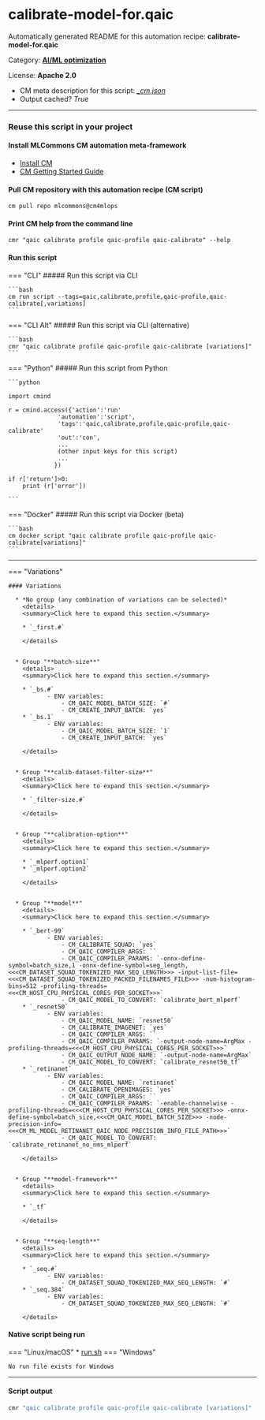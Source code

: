 # calibrate-model-for.qaic
Automatically generated README for this automation recipe: **calibrate-model-for.qaic**

Category: **[AI/ML optimization](..)**

License: **Apache 2.0**


* CM meta description for this script: *[_cm.json](https://github.com/mlcommons/cm4mlops/tree/main/script/calibrate-model-for.qaic/_cm.json)*
* Output cached? *True*

---
### Reuse this script in your project

#### Install MLCommons CM automation meta-framework

* [Install CM](https://docs.mlcommons.org/ck/install)
* [CM Getting Started Guide](https://docs.mlcommons.org/ck/getting-started/)

#### Pull CM repository with this automation recipe (CM script)

```cm pull repo mlcommons@cm4mlops```

#### Print CM help from the command line

````cmr "qaic calibrate profile qaic-profile qaic-calibrate" --help````

#### Run this script

=== "CLI"
    ##### Run this script via CLI

    ```bash
    cm run script --tags=qaic,calibrate,profile,qaic-profile,qaic-calibrate[,variations] 
    ```
=== "CLI Alt"
    ##### Run this script via CLI (alternative)


    ```bash
    cmr "qaic calibrate profile qaic-profile qaic-calibrate [variations]" 
    ```

=== "Python"
    ##### Run this script from Python


    ```python

    import cmind

    r = cmind.access({'action':'run'
                  'automation':'script',
                  'tags':'qaic,calibrate,profile,qaic-profile,qaic-calibrate'
                  'out':'con',
                  ...
                  (other input keys for this script)
                  ...
                 })

    if r['return']>0:
        print (r['error'])

    ```


=== "Docker"
    ##### Run this script via Docker (beta)

    ```bash
    cm docker script "qaic calibrate profile qaic-profile qaic-calibrate[variations]" 
    ```
___

=== "Variations"


    #### Variations

      * *No group (any combination of variations can be selected)*
        <details>
        <summary>Click here to expand this section.</summary>

        * `_first.#`

        </details>


      * Group "**batch-size**"
        <details>
        <summary>Click here to expand this section.</summary>

        * `_bs.#`
               - ENV variables:
                   - CM_QAIC_MODEL_BATCH_SIZE: `#`
                   - CM_CREATE_INPUT_BATCH: `yes`
        * `_bs.1`
               - ENV variables:
                   - CM_QAIC_MODEL_BATCH_SIZE: `1`
                   - CM_CREATE_INPUT_BATCH: `yes`

        </details>


      * Group "**calib-dataset-filter-size**"
        <details>
        <summary>Click here to expand this section.</summary>

        * `_filter-size.#`

        </details>


      * Group "**calibration-option**"
        <details>
        <summary>Click here to expand this section.</summary>

        * `_mlperf.option1`
        * `_mlperf.option2`

        </details>


      * Group "**model**"
        <details>
        <summary>Click here to expand this section.</summary>

        * `_bert-99`
               - ENV variables:
                   - CM_CALIBRATE_SQUAD: `yes`
                   - CM_QAIC_COMPILER_ARGS: ``
                   - CM_QAIC_COMPILER_PARAMS: `-onnx-define-symbol=batch_size,1 -onnx-define-symbol=seg_length,<<<CM_DATASET_SQUAD_TOKENIZED_MAX_SEQ_LENGTH>>> -input-list-file=<<<CM_DATASET_SQUAD_TOKENIZED_PACKED_FILENAMES_FILE>>> -num-histogram-bins=512 -profiling-threads=<<<CM_HOST_CPU_PHYSICAL_CORES_PER_SOCKET>>>`
                   - CM_QAIC_MODEL_TO_CONVERT: `calibrate_bert_mlperf`
        * `_resnet50`
               - ENV variables:
                   - CM_QAIC_MODEL_NAME: `resnet50`
                   - CM_CALIBRATE_IMAGENET: `yes`
                   - CM_QAIC_COMPILER_ARGS: ``
                   - CM_QAIC_COMPILER_PARAMS: `-output-node-name=ArgMax -profiling-threads=<<<CM_HOST_CPU_PHYSICAL_CORES_PER_SOCKET>>>`
                   - CM_QAIC_OUTPUT_NODE_NAME: `-output-node-name=ArgMax`
                   - CM_QAIC_MODEL_TO_CONVERT: `calibrate_resnet50_tf`
        * `_retinanet`
               - ENV variables:
                   - CM_QAIC_MODEL_NAME: `retinanet`
                   - CM_CALIBRATE_OPENIMAGES: `yes`
                   - CM_QAIC_COMPILER_ARGS: ``
                   - CM_QAIC_COMPILER_PARAMS: `-enable-channelwise -profiling-threads=<<<CM_HOST_CPU_PHYSICAL_CORES_PER_SOCKET>>> -onnx-define-symbol=batch_size,<<<CM_QAIC_MODEL_BATCH_SIZE>>> -node-precision-info=<<<CM_ML_MODEL_RETINANET_QAIC_NODE_PRECISION_INFO_FILE_PATH>>>`
                   - CM_QAIC_MODEL_TO_CONVERT: `calibrate_retinanet_no_nms_mlperf`

        </details>


      * Group "**model-framework**"
        <details>
        <summary>Click here to expand this section.</summary>

        * `_tf`

        </details>


      * Group "**seq-length**"
        <details>
        <summary>Click here to expand this section.</summary>

        * `_seq.#`
               - ENV variables:
                   - CM_DATASET_SQUAD_TOKENIZED_MAX_SEQ_LENGTH: `#`
        * `_seq.384`
               - ENV variables:
                   - CM_DATASET_SQUAD_TOKENIZED_MAX_SEQ_LENGTH: `#`

        </details>


#### Native script being run
=== "Linux/macOS"
     * [run.sh](https://github.com/mlcommons/cm4mlops/tree/main/script/calibrate-model-for.qaic/run.sh)
=== "Windows"

    No run file exists for Windows
___
#### Script output
```bash
cmr "qaic calibrate profile qaic-profile qaic-calibrate [variations]"  -j
```